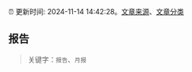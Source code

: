 :alarm_clock: 更新时间: 2024-11-14 14:42:28。[文章来源](/README.md)、[文章分类](/TAGS.md)

## 报告


> 关键字：`报告`、`月报`



